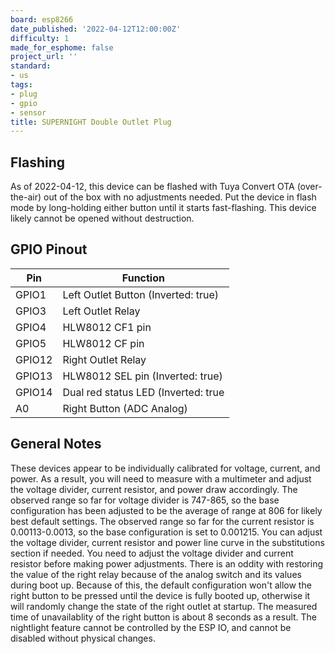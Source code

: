 ```yaml
---
board: esp8266
date_published: '2022-04-12T12:00:00Z'
difficulty: 1
made_for_esphome: false
project_url: ''
standard:
- us
tags:
- plug
- gpio
- sensor
title: SUPERNIGHT Double Outlet Plug
---
```


## Flashing

As of 2022-04-12, this device can be flashed with Tuya Convert OTA (over-the-air) out of the box with no adjustments needed.  Put the device in flash mode by long-holding either button until it starts fast-flashing.  This device likely cannot be opened without destruction.

## GPIO Pinout

| Pin    | Function                               |
| ------ | -------------------------------------- |
| GPIO1  | Left Outlet Button (Inverted: true)    |
| GPIO3  | Left Outlet Relay                      |
| GPIO4  | HLW8012 CF1 pin                        |
| GPIO5  | HLW8012 CF pin                         |
| GPIO12  | Right Outlet Relay                    |
| GPIO13 | HLW8012 SEL pin (Inverted: true)       |
| GPIO14 | Dual red status LED (Inverted: true    |
| A0 | Right Button (ADC Analog)                  |

## General Notes

These devices appear to be individually calibrated for voltage, current, and power.  As a result, you will need to measure with a multimeter and adjust the voltage divider, current resistor, and power draw accordingly.  The observed range so far for voltage divider is 747-865, so the base configuration has been adjusted to be the average of range at 806 for likely best default settings.  The observed range so far for the current resistor is 0.00113-0.0013, so the base configuration is set to 0.001215.  You can adjust the voltage divider, current resistor and power line curve in the substitutions section if needed.  You need to adjust the voltage divider and current resistor before making power adjustments.
There is an oddity with restoring the value of the right relay because of the analog switch and its values during boot up.  Because of this, the default configuration won't allow the right button to be pressed until the device is fully booted up, otherwise it will randomly change the state of the right outlet at startup.  The measured time of unavailablity of the right button is about 8 seconds as a result.
The nightlight feature cannot be controlled by the ESP IO, and cannot be disabled without physical changes.
